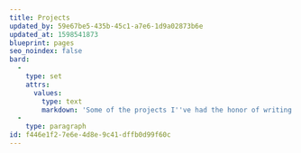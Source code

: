 ```yaml
---
title: Projects
updated_by: 59e67be5-435b-45c1-a7e6-1d9a02873b6e
updated_at: 1598541873
blueprint: pages
seo_noindex: false
bard:
  -
    type: set
    attrs:
      values:
        type: text
        markdown: 'Some of the projects I''ve had the honor of writing code for:'
  -
    type: paragraph
id: f446e1f2-7e6e-4d8e-9c41-dffb0d99f60c
---
```

